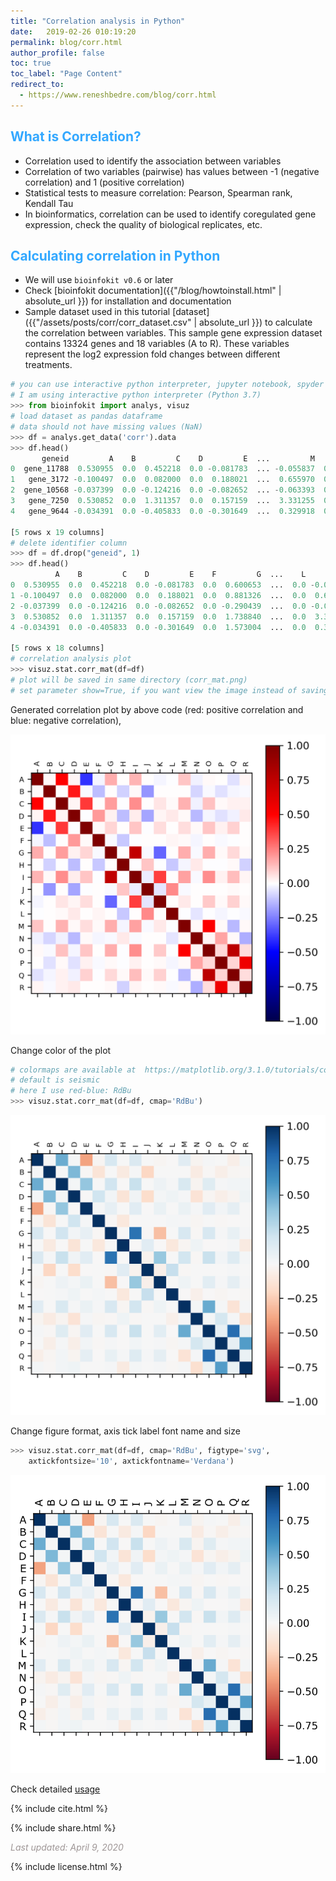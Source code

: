 ```yaml
---
title: "Correlation analysis in Python"
date:   2019-02-26 010:19:20
permalink: blog/corr.html
author_profile: false
toc: true
toc_label: "Page Content"
redirect_to:
  - https://www.reneshbedre.com/blog/corr.html
---
```



## <span style="color:#33a8ff">What is Correlation?</span>
- Correlation used to identify the association between variables
- Correlation of two variables (pairwise) has values between -1 (negative correlation) and 1 (positive correlation)
- Statistical tests to measure correlation: Pearson, Spearman rank, Kendall Tau
- In bioinformatics, correlation can be used to identify coregulated gene expression, check the quality of biological 
  replicates, etc.

## <span style="color:#33a8ff">Calculating correlation in Python</span>
- We will use `bioinfokit v0.6` or later
- Check [bioinfokit documentation]({{"/blog/howtoinstall.html" | absolute_url }}) for installation and documentation
- Sample dataset used in this tutorial [dataset]({{"/assets/posts/corr/corr_dataset.csv" | absolute_url }}) to calculate 
  the correlation between variables. This sample gene expression dataset contains 13324 genes and 18 variables (A to R). 
  These variables represent the log2 expression fold changes between different treatments.

```python
# you can use interactive python interpreter, jupyter notebook, spyder or python code
# I am using interactive python interpreter (Python 3.7)
>>> from bioinfokit import analys, visuz
# load dataset as pandas dataframe
# data should not have missing values (NaN)
>>> df = analys.get_data('corr').data
>>> df.head()
       geneid         A    B         C    D         E  ...         M    N         O    P         Q    R
0  gene_11788  0.530955  0.0  0.452218  0.0 -0.081783  ... -0.055837  0.0  0.016365  0.0  0.035935  0.0
1   gene_3172 -0.100497  0.0  0.082000  0.0  0.188021  ...  0.655970  0.0 -0.181619  0.0 -0.877352  0.0
2  gene_10568 -0.037399  0.0 -0.124216  0.0 -0.082652  ... -0.063393  0.0 -0.251791  0.0 -0.227313  0.0
3   gene_7250  0.530852  0.0  1.311357  0.0  0.157159  ...  3.331255  0.0  4.121092  0.0  0.536099  0.0
4   gene_9644 -0.034391  0.0 -0.405833  0.0 -0.301649  ...  0.329918  0.0  3.076992  0.0  2.691966  0.0

[5 rows x 19 columns]
# delete identifier column
>>> df = df.drop("geneid", 1)
>>> df.head()
          A    B         C    D         E    F         G  ...    L         M    N         O    P         Q    R
0  0.530955  0.0  0.452218  0.0 -0.081783  0.0  0.600653  ...  0.0 -0.055837  0.0  0.016365  0.0  0.035935  0.0
1 -0.100497  0.0  0.082000  0.0  0.188021  0.0  0.881326  ...  0.0  0.655970  0.0 -0.181619  0.0 -0.877352  0.0
2 -0.037399  0.0 -0.124216  0.0 -0.082652  0.0 -0.290439  ...  0.0 -0.063393  0.0 -0.251791  0.0 -0.227313  0.0
3  0.530852  0.0  1.311357  0.0  0.157159  0.0  1.738840  ...  0.0  3.331255  0.0  4.121092  0.0  0.536099  0.0
4 -0.034391  0.0 -0.405833  0.0 -0.301649  0.0  1.573004  ...  0.0  0.329918  0.0  3.076992  0.0  2.691966  0.0

[5 rows x 18 columns]
# correlation analysis plot
>>> visuz.stat.corr_mat(df=df)
# plot will be saved in same directory (corr_mat.png)
# set parameter show=True, if you want view the image instead of saving
```

Generated correlation plot by above code (red: positive correlation and blue: negative correlation),

<p align="center">
<img src="/assets/posts/corr/corr_mat.png" width="600">
</p>

Change color of the plot
```python
# colormaps are available at  https://matplotlib.org/3.1.0/tutorials/colors/colormaps.html
# default is seismic 
# here I use red-blue: RdBu
>>> visuz.stat.corr_mat(df=df, cmap='RdBu')
```

<p align="center">
<img src="/assets/posts/corr/corr_mat2.png" width="600">
</p>

Change figure format, axis tick label font name and size

```python
>>> visuz.stat.corr_mat(df=df, cmap='RdBu', figtype='svg', 
    axtickfontsize='10', axtickfontname='Verdana')
```

<p align="center">
<img src="/assets/posts/corr/corr_mat3.svg" width="600">
</p>


Check detailed <a href='https://reneshbedre.github.io/blog/howtoinstall.html#correlation-matrix-plot' target='_blank'>usage</a>


<p>
{% include  cite.html %}
</p>

<p>
{% include  share.html %}
</p>

<span style="color:#9e9696"><i> Last updated: April 9, 2020</i> </span>

<p>
{% include  license.html %}
</p>